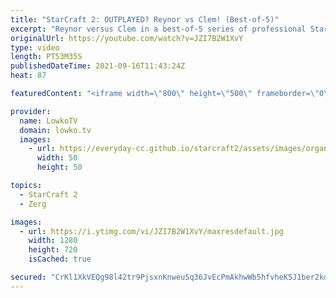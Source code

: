```yaml
---
title: "StarCraft 2: OUTPLAYED? Reynor vs Clem! (Best-of-5)"
excerpt: "Reynor versus Clem in a best-of-5 series of professional StarCraft 2. Clem has been absolutely destroying the competition in Terran versus Zerg, but Reynor is of course the World Champion.  Support my work on Patreon: http://www.patreon.com/lowkotv Become a YouTube member: https://lowko.tv/join  My second"
originalUrl: https://youtube.com/watch?v=JZI7B2W1XvY
type: video
length: PT53M35S
publishedDateTime: 2021-09-16T11:43:24Z
heat: 87

featuredContent: "<iframe width=\"800\" height=\"500\" frameborder=\"0\" src=\"https://www.youtube.com/embed/JZI7B2W1XvY\" allow=\"accelerometer; autoplay; encrypted-media; gyroscope; picture-in-picture\" allowfullscreen></iframe>"

provider:
  name: LowkoTV
  domain: lowko.tv
  images:
    - url: https://everyday-cc.github.io/starcraft2/assets/images/organizations/lowko.tv-50x50.jpg
      width: 50
      height: 50

topics:
  - StarCraft 2
  - Zerg

images:
  - url: https://i.ytimg.com/vi/JZI7B2W1XvY/maxresdefault.jpg
    width: 1280
    height: 720
    isCached: true

secured: "CrKl1XkVEQg98l42tr9PjsxnKnweuSq36JvEcPmAkhwWb5hfvheK5J1ber2kdj8xmC/jmJ0AGEcyhZV48cbsZvXjfKqZExS4ZxjewqY2amf6SJUmHh8r+WfWzgxDjptca/t5PH62kl14GhlQVHcHBl103EyGx8lWjQFwZEIVv3vG55uMsD4U1Kt48hrDCK8w4lJPK6zMHoKU6k7e/izaWrsJ6tXICW37emapL/UkgRpeK31UhC9vXgDsIG47HvNge2UtJQtKlbm8UGUIUj8Lgkxjna27wFjgNKyLT+lOqyCTusY9BDMda7rx2Y6kd1YgJkk5ly780zzEy/j6EAsgdQiJReKkjKNNCVrll2FgqLjZeBYUqwWXehkdTRaHe74BOO4x+ELZxARvhGFVyXj1BTWwM2JxzkuTDPhqdjZJJrOdsU5NzUBaQKcMMlrbE1Ko;OoaLnxauomkbIHeEiLSY+g=="
---
```


